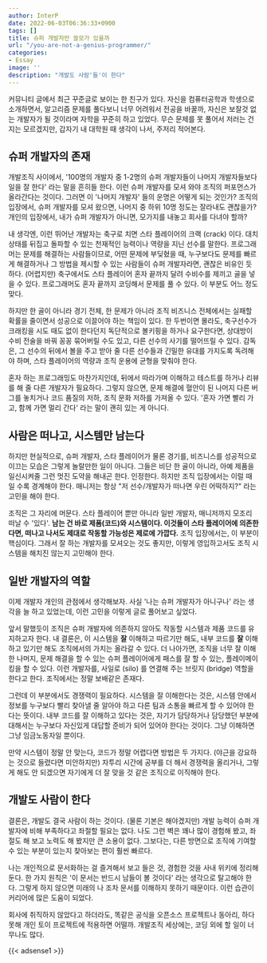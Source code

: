 ```yaml
---
author: InterP
date: 2022-06-03T06:36:33+0900
tags: []
title: 슈퍼 개발자만 쓸모가 있을까
url: "/you-are-not-a-genius-programmer/"
categories:
- Essay
image: ''
description: "개발도 사람'들'이 한다"
---
```

커뮤니티 글에서 최근 꾸준글로 보이는 한 친구가 있다. 자신을 컴퓨터공학과 학생으로 소개하면서, 알고리즘 문제를 풀다보니 너무 어려워서 전공을 바꿀까, 자신은 보잘것 없는 개발자가 될 것이라며 자학을 꾸준히 하고 있었다. 무슨 문제를 못 풀어서 저러는 건지는 모르겠지만, 갑자기 내 대학원 때 생각이 나서, 주저리 적어본다.

## 슈퍼 개발자의 존재

개발조직 사이에서, '100명의 개발자 중 1-2명의 슈퍼 개발자들이 나머지 개발자들보다 일을 잘 한다' 라는 말을 흔히들 한다. 이런 슈퍼 개발자를 모셔 와야 조직의 퍼포먼스가 올라간다는 것이다. 그러면 이 '나머지 개발자' 들의 운명은 어떻게 되는 것인가? 조직의 입장에서, 슈퍼 개발자를 모셔 왔으면, 나머지 중 하위 10명 정도는 잘라내도 괜찮을가? 개인의 입장에서, 내가 슈퍼 개발자가 아니면, 모가지를 내놓고 회사를 다녀야 할까?

내 생각엔, 이런 뛰어난 개발자는 축구로 치면 스타 플레이어의 크랙 (crack) 이다. 대치 상태를 뒤집고 돌파할 수 있는 천재적인 능력이나 역량을 지닌 선수를 말한다. 프로그래머는 문제를 해결하는 사람들이므로, 어떤 문제에 부딪혔을 때, 누구보다도 문제를 빠르게 해결하거나 그 방법을 제시할 수 있는 사람들이 슈퍼 개발자라면, 괜찮은 비유인 듯 하다. (어렵지만) 축구에서도 스타 플레이어 혼자 끝까지 달려 수비수를 제끼고 골을 넣을 수 있다. 프로그래머도 혼자 끝까지 코딩해서 문제를 풀 수 있다. 이 부분도 어느 정도 맞다. 

하지만 한 골이 아니라 경기 전체, 한 문제가 아니라 조직 비즈니스 전체에서는 실패할 확률을 줄이면서 성공으로 이끌어야 하는 책임이 있다. 한 두번이면 몰라도, 축구선수가 크래킹을 시도 때도 없이 한다던지 독단적으로 볼키핑을 하거나 요구한다면, 상대방이 수비 전술을 바꿔 꽁꽁 묶어버릴 수도 있고, 다른 선수의 사기를 떨어뜨릴 수 있다. 감독은, 그 선수의 뒤에서 볼을 주고 받아 줄 다른 선수들과 긴밀한 유대를 가지도록 독려해야 하며, 스타 플레이어의 역량과 조직 운용에 균형을 맞춰야 한다.

혼자 하는 프로그래밍도 마찬가지인데, 뒤에서 따라가며 이해하고 테스트를 하거나 리뷰를 해 줄 다른 개발자가 필요하다. 그렇지 않으면, 문제 해결에 혈안이 된 나머지 다른 버그를 놓치거나 코드 품질의 저하, 조직 문화 저하를 가져올 수 있다. '혼자 가면 빨리 가고, 함께 가면 멀리 간다' 라는 말이 괜히 있는 게 아니다.

## 사람은 떠나고, 시스템만 남는다

하지만 현실적으로, 슈퍼 개발자, 스타 플레이어가 물론 경기를, 비즈니스를 성공적으로 이끄는 모습은 그렇게 놀랄만한 일이 아니다. 그들은 비단 한 골이 아니라, 아예 제품을 일신시켜줄 그런 멋진 도약을 해내곤 한다. 인정한다. 하지만 조직 입장에서는 이럴 때 일 수록 경계해야 한다. 매니저는 항상 "저 선수/개발자가 떠나면 우린 어떡하지?" 라는 고민을 해야 한다.

조직은 그 자리에 머문다. 스타 플레이어 뿐만 아니라 일반 개발자, 매니저까지 모조리 떠날 수 '있다'. **남는 건 바로 제품(코드)와 시스템이다. 이것들이 스타 플레이어에 의존한다면, 떠나고 나서도 제대로 작동할 가능성은 제로에 가깝다.** 조직 입장에서는, 이 부분이 핵심이다. 그래서 잘 하는 개발자를 모셔오는 것도 좋지만, 이렇게 영입하고서도 조직 시스템을 해치진 않는지 고민해야 한다.

## 일반 개발자의 역할

이제 개발자 개인의 관점에서 생각해보자. 사실 '나는 슈퍼 개발자가 아니구나' 라는 생각을 늘 하고 있었는데, 이런 고민을 이렇게 글로 풀어보고 싶었다.

앞서 말했듯이 조직은 슈퍼 개발자에 의존하지 않아도 작동할 시스템과 제품 코드를 유지하고자 한다. 내 결론은, 이 시스템을 **잘** 이해하고 따르기만 해도, 내부 코드를 **잘** 이해하고 있기만 해도 조직에서의 가치는 올라갈 수 있다. 더 나아가면, 조직을 너무 잘 이해한 나머지, 문제 해결을 할 수 있는 슈퍼 플레이어에게 패스를 잘 할 수 있는, 플레이메이킹을 할 수 있다. 이런 개발자를, 사일로 (silo) 를 연결해 주는 브릿지 (bridge) 역할을 한다고 한다. 조직에서는 정말 보배같은 존재다. 

그런데 이 부분에서도 경쟁력이 필요하다. 시스템을 잘 이해한다는 것은, 시스템 안에서 정보를 누구보다 빨리 찾아낼 줄 알아야 하고 다른 팀과 소통을 빠르게 할 수 있어야 한다는 뜻이다. 내부 코드를 잘 이해하고 있다는 것은, 자기가 담당하거나 담당했던 부분에 대해서는 누구보다 자신있게 대답할 준비가 되어 있어야 한다는 것이다. 그냥 이해하면 그냥 임금노동자일 뿐이다.

만약 시스템이 정말 안 맞는다, 코드가 정말 어렵다면 방법은 두 가지다. (야근을 강요하는 것으로 들렸다면 미안하지만) 자투리 시간에 공부를 더 해서 경쟁력을 올리거나, 그렇게 해도 안 되겠으면 자기에게 더 잘 맞을 것 같은 조직으로 이직해야 한다.

## 개발도 사람이 한다

결론은, 개발도 결국 사람이 하는 것이다. (물론 기본은 해야겠지만) 개발 능력이 슈퍼 개발자에 비해 부족하다고 좌절할 필요는 없다. 나도 그런 벽은 꽤나 많이 경험해 봤고, 좌절도 해 보고 노력도 해 봤지만 큰 소용이 없다. 그보다는, 다른 방면으로 조직에 기여할 수 있는 부분이 있는지 찾아보는 편이 훨씬 빠르다. 

나는 개인적으로 문서화하는 걸 즐겨해서 보고 들은 것, 경험한 것을 사내 위키에 정리해 둔다. 한 가지 원칙은 '이 문서는 반드시 남들이 볼 것이다' 라는 생각으로 탈고해야 한다. 그렇게 하지 않으면 미래의 나 조차 문서를 이해하지 못하기 때문이다. 이런 습관이 커리어에 많은 도움이 되었다.

회사에 취직하지 않았다고 하더라도, 똑같은 공식을 오픈소스 프로젝트나 동아리, 하다못해 개인 토이 프로젝트에 적용하면 어떨까. 개발조직 세상에는, 코딩 외에 할 일이 너무나도 많다.

{{< adsense1 >}}